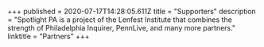 +++
published = 2020-07-17T14:28:05.611Z
title = "Supporters"
description = "Spotlight PA is a project of the Lenfest Institute that combines the strength of Philadelphia Inquirer, PennLive, and many more partners."
linktitle = "Partners"
+++
